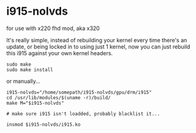 # i915-nolvds
for use with x220 fhd mod, aka x320

It's really simple, instead of rebuilding your kernel every time there's an update, or being locked in to using just 1 kernel, now you can just rebuild this i915 against your own kernel headers.

```
sudo make
sudo make install
```

or manually...

```
i915-nolvds="/home/somepath/i915-nolvds/gpu/drm/i915"
cd /usr/lib/modules/$(uname -r)/build/
make M="$i915-nolvds"

# make sure i915 isn't loadded, probably blacklist it...

insmod $i915-nolvds/i915.ko

```

